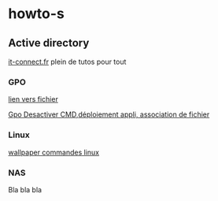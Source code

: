 # howto-s
## Active directory
[it-connect.fr](https://it-connect.fr) plein de tutos pour tout
### GPO
[lien vers fichier](https://www.google.fr)

[Gpo Desactiver CMD,déploiement appli, association de fichier](pgo%20désactiver%20CMD,%20déploiement%20appli,%20association%20de%20fichier.png)


### Linux
[wallpaper commandes linux](linux-wallpaper-for-beginners.jpg)

### NAS
Bla bla bla
